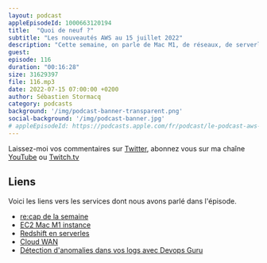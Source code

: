 ```yaml
---
layout: podcast
appleEpisodeId: 1000663120194
title:  "Quoi de neuf ?"
subtitle: "Les nouveautés AWS au 15 juillet 2022"
description: "Cette semaine, on parle de Mac M1, de réseaux, de serverless pour les jobs d'analytique et d'une nouvelle façon d'utiliser IAM on-premises."
guest: 
episode: 116
duration: "00:16:28"
size: 31629397
file: 116.mp3
date: 2022-07-15 07:00:00 +0200   
author: Sébastien Stormacq
category: podcasts
background: '/img/podcast-banner-transparent.png'
social-background: '/img/podcast-banner.jpg'
# appleEpisodeId: https://podcasts.apple.com/fr/podcast/le-podcast-aws-en-français/id1452118442
---
```


Laissez-moi vos commentaires sur [Twitter](https://twitter.com/sebsto), abonnez vous sur ma chaîne [YouTube](https://www.youtube.com/sebsto) ou [Twitch.tv](https://www.twitch.tv/sebAWS)

## Liens

Voici les liens vers les services dont nous avons parlé dans l'épisode.

- [re:cap de la semaine](https://aws.amazon.com/blogs/aws/aws-week-in-review-july-11/)
- [EC2 Mac M1 instance](https://aws.amazon.com/blogs/aws/new-amazon-ec2-m1-mac-instances/)
- [Redshift en serverles](https://aws.amazon.com/blogs/aws/amazon-redshift-serverless-now-generally-available-with-new-capabilities/)
- [Cloud WAN](https://aws.amazon.com/blogs/aws/new-cloud-wan-a-managed-wan-service/)
- [Détection d'anomalies dans vos logs avec Devops Guru](https://aws.amazon.com/blogs/aws/new-detect-and-resolve-issues-quickly-with-log-anomaly-detection-and-recommendations-from-amazon-devops-guru/)
